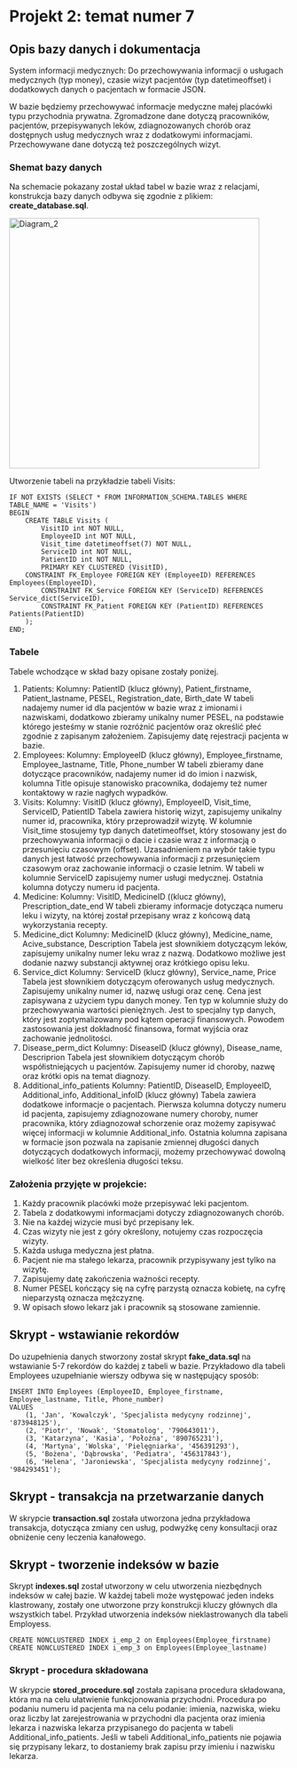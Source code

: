 # Projekt 2: temat numer 7

## Opis bazy danych i dokumentacja
System informacji medycznych: Do przechowywania informacji o usługach medycznych (typ money), czasie wizyt pacjentów (typ datetimeoffset) i dodatkowych danych o pacjentach w formacie JSON.

W bazie będziemy przechowywać informacje medyczne małej placówki typu przychodnia prywatna.
Zgromadzone dane dotyczą pracowników, pacjentów, przepisywanych leków, zdiagnozowanych chorób oraz dostępnych usług medycznych wraz z dodatkowymi informacjami. Przechowywane dane dotyczą też poszczególnych wizyt.

### Shemat bazy danych
Na schemacie pokazany został układ tabel w bazie wraz z relacjami, konstrukcja bazy danych odbywa się zgodnie z plikiem: **create_database.sql**.

<img width="451" alt="Diagram_2" src="https://github.com/weronikamucha/database_project2/assets/115482647/a1c15335-46a1-4ed0-826c-7ec141cb025f">

Utworzenie tabeli na przykładzie tabeli Visits:

```
IF NOT EXISTS (SELECT * FROM INFORMATION_SCHEMA.TABLES WHERE TABLE_NAME = 'Visits')
BEGIN
    CREATE TABLE Visits (
        VisitID int NOT NULL,
        EmployeeID int NOT NULL,
        Visit_time datetimeoffset(7) NOT NULL,
        ServiceID int NOT NULL,
        PatientID int NOT NULL,
        PRIMARY KEY CLUSTERED (VisitID),
	CONSTRAINT FK_Employee FOREIGN KEY (EmployeeID) REFERENCES Employees(EmployeeID),
        CONSTRAINT FK_Service FOREIGN KEY (ServiceID) REFERENCES Service_dict(ServiceID),
        CONSTRAINT FK_Patient FOREIGN KEY (PatientID) REFERENCES Patients(PatientID)
    );
END;
```

### Tabele
Tabele wchodzące w skład bazy opisane zostały poniżej.
1. Patients:
Kolumny: PatientID (klucz główny), Patient_firstname, Patient_lastname, PESEL, Registration_date, Birth_date
W tabeli nadajemy numer id dla pacjentów w bazie wraz z imionami i nazwiskami, dodatkowo zbieramy unikalny numer PESEL, na podstawie którego jesteśmy w stanie rozróżnić pacjentów oraz określić płeć zgodnie z zapisanym założeniem. Zapisujemy datę rejestracji pacjenta w bazie.
2. Employees:
Kolumny: EmployeeID (klucz główny), Employee_firstname, Employee_lastname, Title, Phone_number
W tabeli zbieramy dane dotyczące pracowników, nadajemy numer id do imion i nazwisk, kolumna Title opisuje stanowisko pracownika, dodajemy też numer kontaktowy w razie nagłych wypadków.
3. Visits:
Kolumny: VisitID (klucz główny), EmployeeID, Visit_time, ServiceID, PatientID
Tabela zawiera historię wizyt, zapisujemy unikalny numer id, pracownika, który przeprowadził wizytę. W kolumnie Visit_time stosujemy typ danych datetimeoffset, który stosowany jest do przechowywania informacji o dacie i czasie wraz z informacją o przesunięciu czasowym (offset). Uzasadnieniem na wybór takie typu danych jest łatwość przechowywania informacji z przesunięciem czasowym oraz zachowanie informacji o czasie letnim. W tabeli w kolumnie ServiceID zapisujemy numer usługi medycznej. Ostatnia kolumna dotyczy numeru id pacjenta.
4. Medicine:
Kolumny: VisitID, MedicineID ((klucz główny), Prescription_date_end
W tabeli zbieramy informacje dotycząca numeru leku i wizyty, na której został przepisany wraz z końcową datą wykorzystania recepty.
5. Medicine_dict
Kolumny: MedicineID (klucz główny), Medicine_name, Acive_substance, Description
Tabela jest słownikiem dotyczącym leków, zapisujemy unikalny numer leku wraz z nazwą.
Dodatkowo możliwe jest dodanie nazwy substancji aktywnej oraz krótkiego opisu leku.
6. Service_dict
Kolumny: ServiceID (klucz główny), Service_name, Price
Tabela jest słownikiem dotyczącym oferowanych usług medycznych. Zapisujemy unikalny
numer id, nazwę usługi oraz cenę. Cena jest zapisywana z użyciem typu danych money. Ten
typ w kolumnie służy do przechowywania wartości pieniężnych. Jest to specjalny typ danych,
który jest zoptymalizowany pod kątem operacji finansowych. Powodem zastosowania jest
dokładność finansowa, format wyjścia oraz zachowanie jednolitości.
7. Disease_perm_dict
Kolumny: DiseaseID (klucz główny), Disease_name, Descriprion
Tabela jest słownikiem dotyczącym chorób współistniejących u pacjentów. Zapisujemy numer
id choroby, nazwę oraz krótki opis na temat diagnozy.
8. Additional_info_patients
Kolumny: PatientID, DiseaseID, EmployeeID, Additional_info, Additional_infoID (klucz
główny)
Tabela zawiera dodatkowe informacje o pacjentach. Pierwsza kolumna dotyczy numeru id
pacjenta, zapisujemy zdiagnozowane numery choroby, numer pracownika, który
zdiagnozował schorzenie oraz możemy zapisywać więcej informacji w kolumnie
Additional_info. Ostatnia kolumna zapisana w formacie json pozwala na zapisanie zmiennej
długości danych dotyczących dodatkowych informacji, możemy przechowywać dowolną
wielkość liter bez określenia długości teksu.

### Założenia przyjęte w projekcie:
1. Każdy pracownik placówki może przepisywać leki pacjentom.
2. Tabela z dodatkowymi informacjami dotyczy zdiagnozowanych chorób.
3. Nie na każdej wizycie musi być przepisany lek.
4. Czas wizyty nie jest z góry określony, notujemy czas rozpoczęcia wizyty.
5. Każda usługa medyczna jest płatna.
6. Pacjent nie ma stałego lekarza, pracownik przypisywany jest tylko na wizytę.
7. Zapisujemy datę zakończenia ważności recepty.
8. Numer PESEL kończący się na cyfrę parzystą oznacza kobietę, na cyfrę nieparzystą oznacza
mężczyznę.
9. W opisach słowo lekarz jak i pracownik są stosowane zamiennie.

## Skrypt - wstawianie rekordów
Do uzupełnienia danych stworzony został skrypt **fake_data.sql** na wstawianie 5-7 rekordów do każdej z tabeli w bazie.
Przykładowo dla tabeli Employees uzupełnianie wierszy odbywa się w następujący sposób:

```
INSERT INTO Employees (EmployeeID, Employee_firstname, Employee_lastname, Title, Phone_number)
VALUES 
    (1, 'Jan', 'Kowalczyk', 'Specjalista medycyny rodzinnej', '873948125'),
    (2, 'Piotr', 'Nowak', 'Stomatolog', '790643011'),
    (3, 'Katarzyna', 'Kasia', 'Położna', '890765231'),
    (4, 'Martyna', 'Wolska', 'Pielęgniarka', '456391293'),
    (5, 'Bożena', 'Dąbrowska', 'Pediatra', '456317843'),
    (6, 'Helena', 'Jaroniewska', 'Specjalista medycyny rodzinnej', '984293451');
```

## Skrypt - transakcja na przetwarzanie danych
W skrypcie **transaction.sql** została utworzona jedna przykładowa transakcja, dotycząca zmiany cen usług, podwyżkę ceny konsultacji oraz obniżenie ceny leczenia kanałowego. 

## Skrypt - tworzenie indeksów w bazie
Skrypt **indexes.sql** został utworzony w celu utworzenia niezbędnych indeksów w całej bazie. W każdej tabeli może występować jeden indeks klastrowany, zostały one utworzone przy konstrukcji kluczy głównych dla wszystkich tabel. 
Przykład utworzenia indeksów nieklastrowanych dla tabeli Employess.

```
CREATE NONCLUSTERED INDEX i_emp_2 on Employees(Employee_firstname)
CREATE NONCLUSTERED INDEX i_emp_3 on Employees(Employee_lastname)
```

### Skrypt - procedura składowana
W skrypcie **stored_procedure.sql** została zapisana procedura składowana, która ma na celu ułatwienie funkcjonowania przychodni. Procedura po podaniu numeru id pacjenta ma na celu podanie: imienia, nazwiska, wieku oraz liczby lat zarejestrowania w przychodni dla pacjenta oraz imienia lekarza i nazwiska lekarza przypisanego do pacjenta w tabeli Additional_info_patients. Jeśli w tabeli Additional_info_patients nie pojawia się przypisany lekarz, to dostaniemy brak zapisu przy imieniu i nazwisku lekarza.
